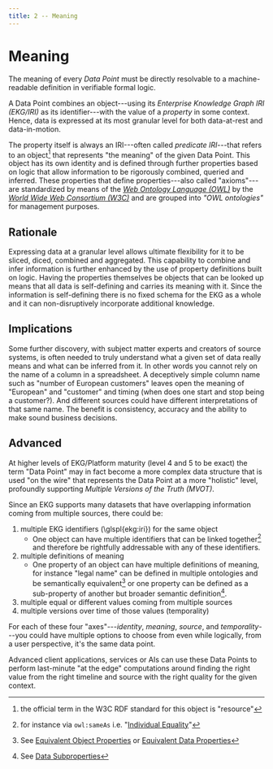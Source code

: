 ```yaml
---
title: 2 -- Meaning
---
```

# Meaning

The meaning of every _Data Point_ must be directly resolvable
to a machine-readable definition in verifiable formal logic.

A Data Point combines an object---using its _Enterprise Knowledge Graph 
IRI (EKG/IRI)_ as its identifier---with the value of a _property_ in some 
context.
Hence, data is expressed at its most granular level for both data-at-rest
and data-in-motion.

The property itself is always an IRI---often called _predicate IRI_---that 
refers to an object[^1] that represents "the meaning" of the given Data Point.
This object has its own identity and is defined through further properties
based on logic that allow information to be rigorously combined, queried and inferred.
These properties that define properties---also called "axioms"---are standardized
by means of the [_Web Ontology Language (OWL)_](https://www.w3.org/TR/owl2-primer/) 
by the [_World Wide Web Consortium (W3C)_](https://www.w3.org/)
and are grouped into _"OWL ontologies"_ for management purposes.

[//]: # (JAG>PER I don't think the sentence below is useful or makes sense...)

[//]: # (However the machine-readable logic does not replace natural language definitions that)

[//]: # (link the properties and statements to the real world.)

## Rationale

Expressing data at a granular level allows ultimate flexibility for it to be 
sliced, diced, combined and aggregated.
This capability to combine and infer information is further enhanced by the use of 
property definitions built on logic.
Having the properties themselves be objects that can be looked up means that all data
is self-defining and carries its meaning with it.
Since the information is self-defining there is no fixed schema for the EKG
as a whole and it can non-disruptively incorporate additional knowledge.

## Implications

Some further discovery, with subject matter experts and creators of source systems, 
is often needed to truly understand what a given set of data really means and what
can be inferred from it.
In other words you cannot rely on the name of a column in a spreadsheet.
A deceptively simple column name such as "number of European customers" leaves
open the meaning of "European" and "customer" and timing (when does one start
and stop being a customer?).
And different sources could have different interpretations of that same name.
The benefit is consistency, accuracy and the ability to make sound business decisions.

## Advanced

At higher levels of EKG/Platform maturity (level 4 and 5 to be exact) the term 
"Data Point" may in fact become a more complex data structure that is used 
"on the wire" that represents the Data Point at a more "holistic" level, 
profoundly supporting _Multiple Versions of the Truth (MVOT)_.

Since an EKG supports many datasets that have overlapping information coming from 
multiple sources, there could be:

1. multiple EKG identifiers (\glspl{ekg:iri}) for the same object
   - One object can have multiple identifiers that can be linked together[^2] and 
     therefore be rightfully addressable with any of these identifiers.
2. multiple definitions of meaning
    - One property of an object can have multiple definitions of meaning, for instance 
      "legal name" can be defined in multiple ontologies and be semantically equivalent[^3] 
      or one property can be defined as a sub-property of another but broader semantic definition[^4].
3. multiple equal or different values coming from multiple sources
4. multiple versions over time of those values (temporality)

For each of these four "axes"---_identity_, _meaning_, _source_, and _temporality_---you could have multiple
options to choose from even while logically, from a user perspective, it's the same data point.

Advanced client applications, services or AIs can use these Data Points to perform last-minute "at the edge"
computations around finding the right value from the right timeline and source with the right quality for
the given context.

[^1]: the official term in the W3C RDF standard for this object is "resource"
[^2]: for instance via `owl:sameAs` i.e. "[Individual Equality](https://www.w3.org/TR/owl2-syntax/\#Individual_Equality)"
[^3]: See [Equivalent Object Properties](https://www.w3.org/TR/owl2-syntax/\#Equivalent_Object_Properties)
      or [Equivalent Data Properties](https://www.w3.org/TR/owl2-syntax/\#Equivalent_Data_Properties)
[^4]: See [Data Subproperties](https://www.w3.org/TR/owl2-syntax/\#Data_Subproperties)
